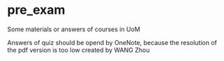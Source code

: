 # pre_exam
Some materials or answers of courses in UoM

Answers of quiz should be opend by OneNote, because the resolution of the pdf version is too low
created by WANG Zhou
